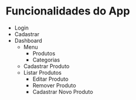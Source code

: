 # Funcionalidades do App

- Login
- Cadastrar
- Dashboard
  - Menu
    - Produtos
    - Categorias
  - Cadastrar Produto
  - Listar Produtos
    - Editar Produto
    - Remover Produto
    - Cadastrar Novo Produto
